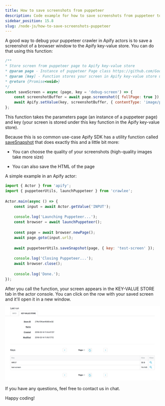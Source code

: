 ```yaml
---
title: How to save screenshots from puppeteer
description: Code example for how to save screenshots from puppeteer to Apify key-value store
sidebar_position: 15.8
slug: /node-js/how-to-save-screenshots-puppeteer
---
```


A good way to debug your puppeteer crawler in Apify actors is to save a screenshot of a browser window to the Apify key-value store. You can do that using this function:

```javascript
/**
* Store screen from puppeteer page to Apify key-value store
* @param page - Instance of puppeteer Page class https://github.com/GoogleChrome/puppeteer/blob/master/docs/api.md#class-page
* @param [key] - Function stores your screen in Apify key-value store under this key
* @return {Promise<void>}
*/
const saveScreen = async (page, key = 'debug-screen') => {
    const screenshotBuffer = await page.screenshot({ fullPage: true });
    await Apify.setValue(key, screenshotBuffer, { contentType: 'image/png' });
};
```

This function takes the parameters page (an instance of a puppeteer page) and key (your screen is stored under this key function in the Apify key-value store).

Because this is so common use-case Apify SDK has a utility function called [saveSnapshot](/sdk/js/docs/api/puppeteer#puppeteersavesnapshot) that does exactly this and a little bit more:

- You can choose the quality of your screenshots (high-quality images take more size)

- You can also save the HTML of the page

A simple example in an Apify actor:

```javascript
import { Actor } from 'apify';
import { puppeteerUtils, launchPuppeteer } from 'crawlee';

Actor.main(async () => {
    const input = await Actor.getValue('INPUT');

    console.log('Launching Puppeteer...');
    const browser = await launchPuppeteer();

    const page = await browser.newPage();
    await page.goto(input.url);

    await puppeteerUtils.saveSnapshot(page, { key: 'test-screen' });

    console.log('Closing Puppeteer...');
    await browser.close();

    console.log('Done.');
});
```

After you call the function, your screen appears in the KEY-VALUE STORE tab in the actor console. You can click on the row with your saved screen and it'll open it in a new window.

![Puppeteer Key-Value store](./images/kv-store-puppeteer.png)

If you have any questions, feel free to contact us in chat.

Happy coding!
